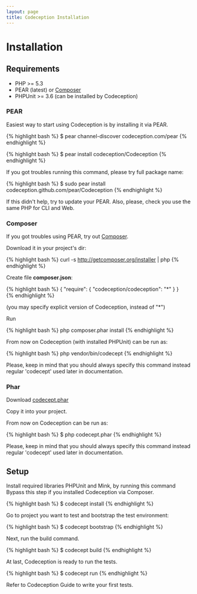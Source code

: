 ```yaml
---
layout: page
title: Codeception Installation
---
```


# Installation

## Requirements

* PHP >= 5.3
* PEAR (latest) or [Composer](http://getcomposer.org/download/)
* PHPUnit >= 3.6 (can be installed by Codeception)

### PEAR
Easiest way to start using Codeception is by installing it via PEAR.

{% highlight bash %}
$ pear channel-discover codeception.com/pear
{% endhighlight %}

{% highlight bash %}
$ pear install codeception/Codeception
{% endhighlight %}

If you got troubles running this command, please try full package name:

{% highlight bash %}
$ sudo pear install codeception.github.com/pear/Codeception
{% endhighlight %}

If this didn't help, try to update your PEAR.
Also, please, check you use the same PHP for CLI and Web.

### Composer

If you got troubles using PEAR, try out [Composer](http://getcomposer.org).

Download it in your project's dir:

{% highlight bash %}
curl -s http://getcomposer.org/installer | php
{% endhighlight %}

Create file __composer.json__:

{% highlight bash %}
{
    "require": {
        "codeception/codeception":  "*"
    }
}    
{% endhighlight %}

(you may specify explicit version of Codeception, instead of "*")

Run 

{% highlight bash %}
php composer.phar install
{% endhighlight %}

From now on Codeception (with installed PHPUnit) can be run as:

{% highlight bash %}
php vendor/bin/codecept
{% endhighlight %}

Please, keep in mind that you should always specify this command instead regular 'codecept' used later in documentation.

### Phar

Download [codecept.phar](https://github.com/Codeception/Codeception/raw/master/package/codecept.phar)

Copy it into your project.

From now on Codeception can be run as:

{% highlight bash %}
$ php codecept.phar
{% endhighlight %}

Please, keep in mind that you should always specify this command instead regular 'codecept' used later in documentation.

## Setup

Install required libraries PHPUnit and Mink, by running this command
Bypass this step if you installed Codeception via Composer.

{% highlight bash %}
$ codecept install
{% endhighlight %}

Go to project you want to test and bootstrap the test environment:

{% highlight bash %}
$ codecept bootstrap
{% endhighlight %}

Next, run the build command.

{% highlight bash %}
$ codecept build
{% endhighlight %}

At last, Codeception is ready to run the tests.

{% highlight bash %}
$ codecept run
{% endhighlight %}

Refer to Codeception Guide to write your first tests.